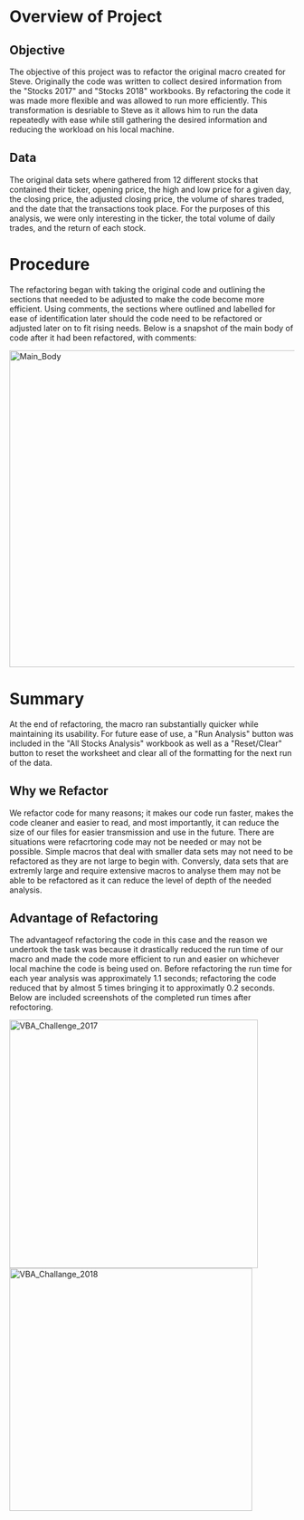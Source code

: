 # Overview of Project

## Objective

The objective of this project was to refactor the original macro created for Steve. Originally the code was written to collect desired information from the "Stocks 2017" and "Stocks 2018" workbooks. By refactoring the code it was made more flexible and was allowed to run more efficiently. This transformation is desriable to Steve as it allows him to run the data repeatedly with ease while still gathering the desired information and reducing the workload on his local machine.

## Data

The original data sets where gathered from 12 different stocks that contained their ticker, opening price, the high and low price for a given day, the closing price, the adjusted closing price, the volume of shares traded, and the date that the transactions took place. For the purposes of this analysis, we were only interesting in the ticker, the total volume of daily trades, and the return of each stock.

# Procedure

The refactoring began with taking the original code and outlining the sections that needed to be adjusted to make the code become more efficient. Using comments, the sections where outlined and labelled for ease of identification later should the code need to be refactored or adjusted later on to fit rising needs. Below is a snapshot of the main body of code after it had been refactored, with comments:

<img width="560" alt="Main_Body" src="https://user-images.githubusercontent.com/112291888/190880696-27dc7905-eea8-4b49-992d-71e93fc6cd7c.png">

# Summary

At the end of refactoring, the macro ran substantially quicker while maintaining its usability. For future ease of use, a "Run Analysis" button was included in the "All Stocks Analysis" workbook as well as a "Reset/Clear" button to reset the worksheet and clear all of the formatting for the next run of the data.

## Why we Refactor

We refactor code for many reasons; it makes our code run faster, makes the code cleaner and easier to read, and most importantly, it can reduce the size of our files for easier transmission and use in the future. There are situations were refacrtoring code may not be needed or may not be possible. Simple macros that deal with smaller data sets may not need to be refactored as they are not large to begin with. Conversly, data sets that are extremly large and require extensive macros to analyse them may not be able to be refactored as it can reduce the level of depth of the needed analysis. 

## Advantage of Refactoring 

The advantageof refactoring the code in this case and the reason we undertook the task was because it drastically reduced the run time of our macro and made the code more efficient to run and easier on whichever local machine the code is being used on. Before refactoring the run time for each year analysis was approximately 1.1 seconds; refactoring the code reduced that by almost 5 times bringing it to approximatly 0.2 seconds. Below are included screenshots of the completed run times after refoctoring.

<img width="439" alt="VBA_Challenge_2017" src="https://user-images.githubusercontent.com/112291888/190880899-5e753a8f-2324-488e-bc4b-692abe4d65bf.png">

<img width="429" alt="VBA_Challange_2018" src="https://user-images.githubusercontent.com/112291888/190880912-a9df84ae-8439-4494-ba07-05293d76dd36.png">
